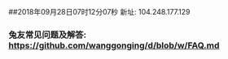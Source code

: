 ##2018年09月28日07时12分07秒 新址: 104.248.177.129
### 兔友常见问题及解答: https://github.com/wanggonging/d/blob/w/FAQ.md
